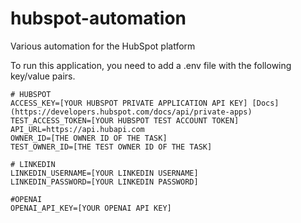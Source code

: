 # hubspot-automation
Various automation for the HubSpot platform

To run this application, you need to add a .env file with the following key/value pairs.
```
# HUBSPOT
ACCESS_KEY=[YOUR HUBSPOT PRIVATE APPLICATION API KEY] [Docs](https://developers.hubspot.com/docs/api/private-apps)
TEST_ACCESS_TOKEN=[YOUR HUBSPOT TEST ACCOUNT TOKEN]
API_URL=https://api.hubapi.com
OWNER_ID=[THE OWNER ID OF THE TASK]
TEST_OWNER_ID=[THE TEST OWNER ID OF THE TASK]

# LINKEDIN
LINKEDIN_USERNAME=[YOUR LINKEDIN USERNAME]
LINKEDIN_PASSWORD=[YOUR LINKEDIN PASSWORD]

#OPENAI
OPENAI_API_KEY=[YOUR OPENAI API KEY]
```
